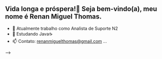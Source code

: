 ## Vida longa e próspera!🖖 Seja bem-vindo(a), meu nome é Renan Miguel Thomas.

- 🔭 Atualmente trabalho como Analista de Suporte N2
- 🌱 Estudando Java☕
- 📫 Contato: renanmiguelthomas@gmail.com ...

-->
